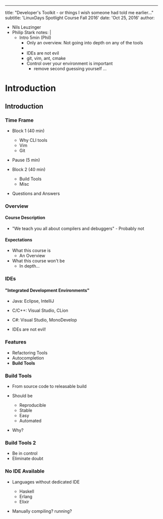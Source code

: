 
---
title: "Developer's Toolkit - or things I wish someone had told me earlier..."
subtitle:  'LinuxDays Spotlight Course Fall 2016'
date: 'Oct 25, 2016'
author:
- Nils Leuzinger
- Philip Stark
notes: |
    - Intro 5min (Phil)
      - Only an overview. Not going into depth on any of the tools
      - 
      - IDEs are not evil
      - git, vim, ant, cmake
      - Control over your environment is important
        - remove second guessing yourself
...

# Introduction

## Introduction

### Time Frame

- Block 1 (40 min) 
    - Why CLI tools
    - Vim
    - Git

- Pause (5 min)

- Block 2 (40 min)
    - Build Tools
    - Misc

- Questions and Answers

### Overview

#### Course Description
- "We teach you all about compilers and debuggers" - Probably not

#### Expectations
- What this course is
    - An Overview
- What this course won't be
    - In depth...

### IDEs

#### "Integrated Development Environments"

- Java: Eclipse, IntelliJ
- C/C++: Visual Studio, CLion
- C#: Visual Studio, MonoDevelop

- IDEs are not evil!

### Features 

- Refactoring Tools
- Autocompletion
- **Build Tools**

### Build Tools

- From source code to releasable build
- Should be 
    - Reproducible
    - Stable
    - Easy
    - Automated

- Why?

### Build Tools 2

- Be in control
- Eliminate doubt 

### No IDE Available

- Languages without dedicated IDE
    - Haskell
    - Erlang
    - Elixir

- Manually compiling? running?
